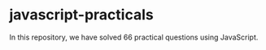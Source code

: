 # javascript-practicals
In this repository, we have solved 66 practical questions using JavaScript.
